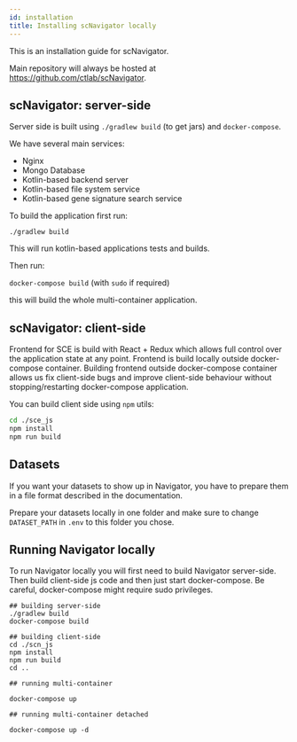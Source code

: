 ```yaml
---
id: installation
title: Installing scNavigator locally
---
```


This is an installation guide for scNavigator. 

Main repository will always be hosted at https://github.com/ctlab/scNavigator.

## scNavigator: server-side

Server side is built using `./gradlew build` (to get jars) and `docker-compose`.

We have several main services:
* Nginx
* Mongo Database
* Kotlin-based backend server
* Kotlin-based file system service
* Kotlin-based gene signature search service

To build the application first run:

`./gradlew build`

This will run kotlin-based applications tests and builds.

Then run:

`docker-compose build` (with `sudo` if required)

this will build the whole multi-container application.


## scNavigator: client-side

Frontend for SCE is build with React + Redux which allows full control over the application state at any point. 
Frontend is build locally outside docker-compose container. 
Building frontend outside docker-compose container allows us fix client-side bugs and improve client-side behaviour 
without stopping/restarting docker-compose application.

You can build client side using `npm` utils:

```bash
cd ./sce_js
npm install
npm run build
```

## Datasets
If you want your datasets to show up in Navigator, you have to prepare them in a file format described in the documentation.

Prepare your datasets locally in one folder and make sure to change `DATASET_PATH` in `.env` to this folder you chose. 

## Running Navigator locally

To run Navigator locally you will first need to build Navigator server-side. Then build client-side js code and then just start docker-compose. Be careful, docker-compose might require sudo privileges.

```shell
## building server-side
./gradlew build
docker-compose build

## building client-side
cd ./scn_js
npm install
npm run build
cd ..

## running multi-container

docker-compose up

## running multi-container detached

docker-compose up -d
```